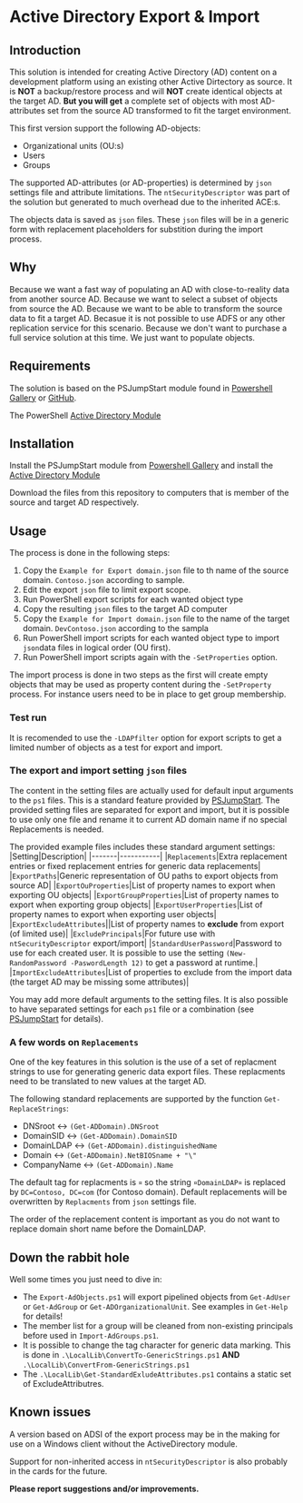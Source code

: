 # Active Directory Export & Import

## Introduction
This solution is intended for creating Active Directory (AD) content on a development platform using an existing other Active Dirtectory as source. It is **NOT** a backup/restore process and will **NOT** create identical objects at the target AD. **But you will get** a complete set of objects with most AD-attributes set from the source AD  transformed to fit the target environment.

This first version support the following AD-objects:
- Organizational units (OU:s)
- Users
- Groups

The supported AD-attributes (or AD-properties) is determined by `json` settings file and attribute limitations. The `ntSecurityDescriptor` was part of the solution but generated to much overhead due to the inherited ACE:s.

The objects data is saved as `json` files. These `json` files will be in a generic form with replacement placeholders for substition during the import process.

## Why
Because we want a fast way of populating an AD with close-to-reality data from another source AD.
Because we want to select a subset of objects from source the AD.
Because we want to be able to transform the source data to fit a target AD.
Becasue it is not possible to use ADFS or any other replication service for this scenario.
Because we don't want to purchase a full service solution at this time. We just want to populate objects.

## Requirements
The solution is based on the PSJumpStart module found in [Powershell Gallery](https://www.powershellgallery.com/packages/PSJumpStart) or [GitHub](https://github.com/jaols/PSJumpStart/tree/master/PSJumpStart).

The PowerShell [Active Directory Module](https://learn.microsoft.com/en-us/powershell/module/activedirectory/?view=windowsserver2022-ps)

## Installation
Install the PSJumpStart module from [Powershell Gallery](https://www.powershellgallery.com/packages/PSJumpStart) and install the [Active Directory Module](https://4sysops.com/wiki/how-to-install-the-powershell-active-directory-module/)

Download the files from this repository to computers that is member of the source and target AD respectively.

## Usage
The process is done in the following steps:
1. Copy the `Example for Export domain.json` file to th name of the source domain. `Contoso.json` according to sample.
2. Edit the export `json` file to limit export scope.
3. Run PowerShell export scripts for each wanted object type
4. Copy the resulting `json` files to the target AD computer
5. Copy the  `Example for Import domain.json` file to the name of the target domain. `DevContoso.json` according to the sampla
6. Run PowerShell import scripts for each wanted object type to import `json`data files in logical order (OU first).
7. Run PowerShell import scripts again with the `-SetProperties` option.

The import process is done in two steps as the first will create empty objects that may be used as property content during the `-SetProperty` process. For instance users need to be in place to get group membership.

### Test run
It is recomended to use the `-LDAPfilter` option for export scripts to get a limited number of objects as a test for export and import.

### The export and import setting `json` files
The content in the setting files are actually used for default input arguments to the `ps1` files. This is a standard feature provided by [PSJumpStart](https://github.com/jaols/PSJumpStart/tree/master/PSJumpStart). The provided setting files are separated for export and import, but it is possible to use only one file and rename it to current AD domain name if no special Replacements is needed.

The provided example files includes these standard argument settings:
|Setting|Description|
|-------|-----------|
|`Replacements`|Extra replacement entries or fixed replacement entries for generic data replacements|
|`ExportPaths`|Generic representation of OU paths to export objects from source AD|
|`ExportOuProperties`|List of property names to export when exporting OU objects|
|`ExportGroupProperties`|List of property names to export when exporting group objects|
|`ExportUserProperties`|List of property names to export when exporting user objects|
|`ExportExcludeAttributes`||List of property names to **exclude** from export (of limited use)|
|`ExcludePrincipals`|For future use with `ntSecurityDescriptor` export/import|
|`StandardUserPassword`|Password to use for each created user. It is possible to use the setting `(New-RandomPassword -PaswordLength 12)` to get a password at runtime.|
|`ImportExcludeAttributes`|List of properties to exclude from the import data (the target AD may be missing some attributes)|

You may add more default arguments to the setting files. It is also possible to have separated settings for each `ps1` file or a combination (see [PSJumpStart](https://github.com/jaols/PSJumpStart/tree/master/PSJumpStart) for details).

### A few words on `Replacements`
One of the key features in this solution is the use of a set of replacment strings to use for generating generic data export files. These replacments need to be translated to new values at the target AD. 

The following standard replacements are supported by the function `Get-ReplaceStrings`:
- DNSroot <-> `(Get-ADDomain).DNSroot`
- DomainSID <-> `(Get-ADDomain).DomainSID`
- DomainLDAP <-> `(Get-ADDomain).distinguishedName`
- Domain <-> `(Get-ADDomain).NetBIOSname + "\"`
- CompanyName <-> `(Get-ADDomain).Name`

The default tag for replacments is `¤` so the string `¤DomainLDAP¤` is replaced by `DC=Contoso, DC=com` (for Contoso domain). Default replacements will be overwritten by `Replacments` from `json` settings file.

The order of the replacement content is important as you do not want to replace domain short name before the DomainLDAP.

## Down the rabbit hole
Well some times you just need to dive in:
- The `Export-AdObjects.ps1` will export pipelined objects from `Get-AdUser` or `Get-AdGroup` or `Get-ADOrganizationalUnit`. See examples in `Get-Help` for details!
- The member list for a group will be cleaned from non-existing principals before used in `Import-AdGroups.ps1`. 
- It is possible to change the tag character for generic data marking. This is done in `.\LocalLib\ConvertTo-GenericStrings.ps1` **AND**  `.\LocalLib\ConvertFrom-GenericStrings.ps1`
- The `.\LocalLib\Get-StandardExludeAttributes.ps1` contains a static set of ExcludeAttributres. 

## Known issues
A version based on ADSI of the export process may be in the making for use on a Windows client without the ActiveDirectory module.

Support for non-inherited access in `ntSecurityDescriptor` is also probably in the cards for the future.

**Please report suggestions and/or improvements.**